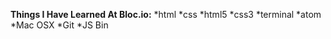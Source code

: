 **Things I Have Learned At Bloc.io:**
*html
*css
*html5
*css3
*terminal
*atom
*Mac OSX
*Git
*JS Bin
